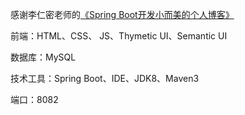 感谢李仁密老师的[《Spring Boot开发小而美的个人博客》](https://www.bilibili.com/video/BV1KJ411R7XL?p=1&vd_source=69bca5288c22ded1ff86102e06618b8a)

前端：HTML、CSS、 JS、Thymetic UI、Semantic UI 

数据库：MySQL 

技术工具：Spring Boot、IDE、JDK8、Maven3 

端口：8082
